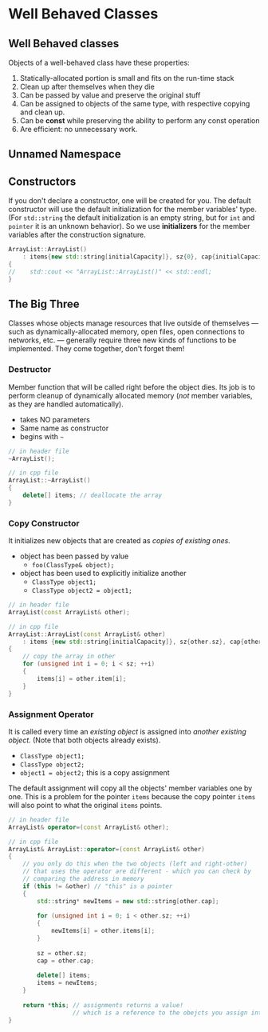 # Well Behaved Classes

## Well Behaved classes

Objects of a well-behaved class have these properties:

1. Statically-allocated portion is small and fits on the run-time stack&#x20;
2. Clean up after themselves when they die&#x20;
3. Can be passed by value and preserve the original stuff&#x20;
4. Can be assigned to objects of the same type, with respective copying and clean up.
5. Can be **const** while preserving the ability to perform any const operation
6. Are efficient: no unnecessary work.

## Unnamed Namespace



## Constructors

If you don't declare a constructor, one will be created for you. The default constructor will use the default initialization for the member variables' type. (For `std::string` the default initialization is an empty string, but for `int` and `pointer` it is an unknown behavior). So we use **initializers** for the member variables after the construction signature.

```cpp
ArrayList::ArrayList()
    : items{new std::string[initialCapacity]}, sz{0}, cap{initialCapacity}
{
//    std::cout << "ArrayList::ArrayList()" << std::endl;
}
```

## The Big Three

Classes whose objects manage resources that live outside of themselves — such as dynamically-allocated memory, open files, open connections to networks, etc. — generally require three new kinds of functions to be implemented. They come together, don't forget them!

### Destructor&#x20;

Member function that will be called right before the object dies. Its job is to perform cleanup of dynamically allocated memory (_not_ member variables, as they are handled automatically).

* takes NO parameters&#x20;
* Same name as constructor&#x20;
* begins with `~`

```cpp
// in header file
~ArrayList();

// in cpp file
ArrayList::~ArrayList()
{
    delete[] items; // deallocate the array
}
```

### Copy Constructor

It initializes new objects that are created as _copies of existing ones._

* object has been passed by value&#x20;
  * `foo(ClassType& object);`
* object has been used to explicitly initialize another
  * `ClassType object1;`
  * `ClassType object2 = object1;`

```cpp
// in header file 
ArrayList(const ArrayList& other);

// in cpp file 
ArrayList::ArrayList(const ArrayList& other)
    : items {new std::string[initialCapacity]}, sz{other.sz}, cap{other.cap}
{
    // copy the array in other
    for (unsigned int i = 0; i < sz; ++i)
    {
        items[i] = other.item[i];
    }
}
```

### Assignment Operator

It is called every time an _existing object_ is assigned into _another existing object._ (Note that both objects already exists).

* `ClassType object1;`
* `ClassType object2;`
* `object1 = object2;` this is a copy assignment&#x20;

The default assignment will copy all the objects' member variables one by one. This is a problem for the pointer `items` because the copy pointer `items` will also point to what the original `items` points.

```cpp
// in header file
ArrayList& operator=(const ArrayList& other);

// in cpp file 
ArrayList& ArrayList::operator=(const ArrayList& other)
{
    // you only do this when the two objects (left and right-other)
    // that uses the operator are different - which you can check by 
    // comparing the address in memory
    if (this != &other) // "this" is a pointer
    {
        std::string* newItems = new std::string[other.cap];
        
        for (unsigned int i = 0; i < other.sz; ++i)
        {
            newItems[i] = other.items[i];
        }
        
        sz = other.sz;
        cap = other.cap;
        
        delete[] items;
        items = newItems;
    }
    
    return *this; // assignments returns a value! 
                  // which is a reference to the obejcts you assign into
}
```
